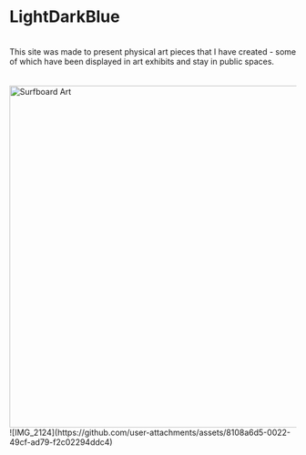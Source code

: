 <h1>LightDarkBlue</h1>
<br/>
This site was made to present physical art pieces that I have created - some of which have been displayed in art exhibits and stay in public spaces.
<br/>
<br/>
<br/>
<img src="https://github.com/user-attachments/assets/d81e5951-d149-44ee-b974-a1de40b9ac37" alt="Surfboard Art" width="600">
<br/>
![IMG_2124](https://github.com/user-attachments/assets/8108a6d5-0022-49cf-ad79-f2c02294ddc4)
